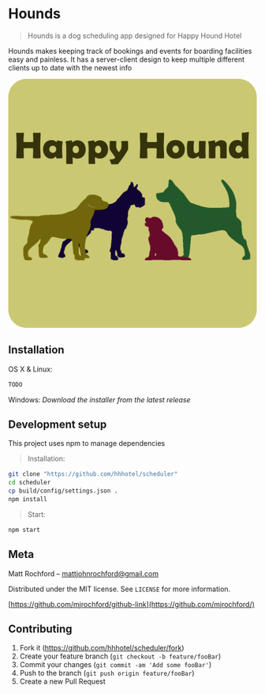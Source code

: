 # Hounds 
> Hounds is a dog scheduling app designed for Happy Hound Hotel

Hounds makes keeping track of bookings and events for boarding facilities easy and painless. It has a server-client design to keep multiple different clients up to date with the newest info

![](dist/res/images/icon.png)

## Installation

OS X & Linux:
```sh
TODO
```

Windows:
*Download the installer from the latest release*

## Development setup
This project uses npm to manage dependencies  

> Installation:
``` sh
git clone "https://github.com/hhhotel/scheduler"
cd scheduler
cp build/config/settings.json .
npm install
```

> Start:
``` sh
npm start
```

## Meta

Matt Rochford – mattjohnrochford@gmail.com

Distributed under the MIT license. See ``LICENSE`` for more information.

[https://github.com/mjrochford/github-link](https://github.com/mjrochford/)

## Contributing

1. Fork it (<https://github.com/hhhotel/scheduler/fork>)
2. Create your feature branch (`git checkout -b feature/fooBar`)
3. Commit your changes (`git commit -am 'Add some fooBar'`)
4. Push to the branch (`git push origin feature/fooBar`)
5. Create a new Pull Request

<!-- Markdown link & img dfn's -->
[npm-image]: https://img.shields.io/npm/v/datadog-metrics.svg?style=flat-square
[npm-url]: https://npmjs.org/package/datadog-metrics
[npm-downloads]: https://img.shields.io/npm/dm/datadog-metrics.svg?style=flat-square
[travis-image]: https://img.shields.io/travis/dbader/node-datadog-metrics/master.svg?style=flat-square
[travis-url]: https://travis-ci.org/dbader/node-datadog-metrics
[wiki]: https://github.com/yourname/yourproject/wiki
